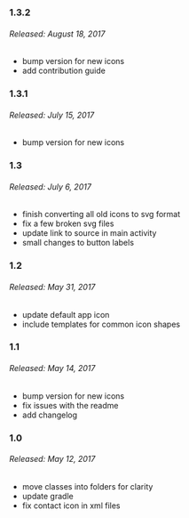 ### 1.3.2
###### Released: August 18, 2017
* bump version for new icons
* add contribution guide

### 1.3.1
###### Released: July 15, 2017
* bump version for new icons

### 1.3
###### Released: July 6, 2017
* finish converting all old icons to svg format
* fix a few broken svg files
* update link to source in main activity
* small changes to button labels

### 1.2
###### Released: May 31, 2017
* update default app icon
* include templates for common icon shapes

### 1.1
###### Released: May 14, 2017
* bump version for new icons
* fix issues with the readme
* add changelog

### 1.0
###### Released: May 12, 2017
* move classes into folders for clarity
* update gradle
* fix contact icon in xml files
